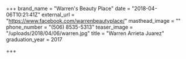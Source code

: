 +++
brand_name = "Warren's Beauty Place"
date = "2018-04-06T10:21:41Z"
external_url = "https://www.facebook.com/warrenbeautyplace/"
masthead_image = ""
phone_number = "(506) 8535-5313"
teaser_image = "/uploads/2018/04/06/warren.jpg"
title = "Warren Arrieta Juarez"
graduation_year = 2017

+++
